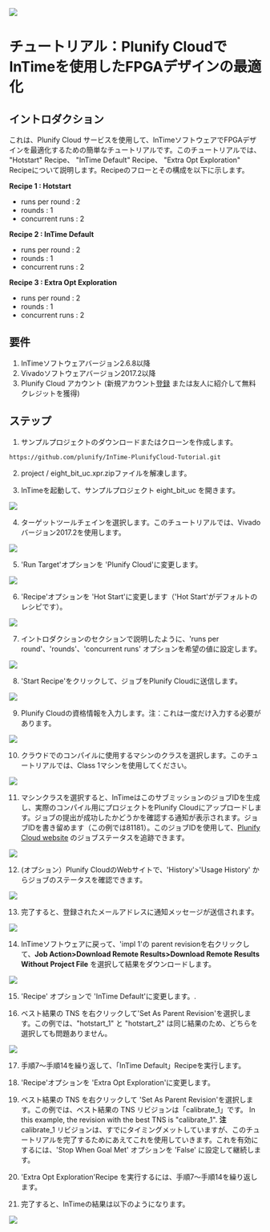 <img src="../../images/Plunify_Cloud_InTime.png" /><h1>チュートリアル：Plunify CloudでInTimeを使用したFPGAデザインの最適化</h1>


## イントロダクション
これは、Plunify Cloud サービスを使用して、InTimeソフトウェアでFPGAデザインを最適化するための簡単なチュートリアルです。このチュートリアルでは、 "Hotstart" Recipe、 "InTime Default" Recipe、 "Extra Opt Exploration" Recipeについて説明します。Recipeのフローとその構成を以下に示します。

**Recipe 1 : Hotstart**
  - runs per round  : 2
  - rounds          : 1
  - concurrent runs : 2
  
**Recipe 2 : InTime Default**
  - runs per round  : 2
  - rounds          : 1
  - concurrent runs : 2

**Recipe 3 : Extra Opt Exploration**
  - runs per round  : 2
  - rounds          : 1
  - concurrent runs : 2

## 要件
1. InTimeソフトウェアバージョン2.6.8以降
2. Vivadoソフトウェアバージョン2017.2以降
3. Plunify Cloud アカウント (新規アカウント[登録](https://cloud.plunify.com/register)  または友人に紹介して無料クレジットを獲得)

## ステップ

1. サンプルプロジェクトのダウンロードまたはクローンを作成します。

`https://github.com/plunify/InTime-PlunifyCloud-Tutorial.git`

2. project / eight_bit_uc.xpr.zipファイルを解凍します。

3. InTimeを起動して、サンプルプロジェクト eight_bit_uc を開きます。
<p align="left"><img src="../../images/open_project.png" /></p>

4. ターゲットツールチェインを選択します。このチュートリアルでは、Vivadoバージョン2017.2を使用します。
<p align="left"><img src="../../images/select_toolchain.png" /></p>

5. 'Run Target'オプションを 'Plunify Cloud'に変更します。
<p align="left"><img src="../../images/run_target_option.png" /></p>

6. 'Recipe'オプションを 'Hot Start'に変更します（'Hot Start'がデフォルトのレシピです）。
<p align="left"><img src="../../images/recipe_hotstart.png" /></p>

7. イントロダクションのセクションで説明したように、'runs per round'、'rounds'、'concurrent runs' オプションを希望の値に設定します。
<p align="left"><img src="../../images/hotstart_settings.png" /></p>

8. 'Start Recipe'をクリックして、ジョブをPlunify Cloudに送信します。
<p align="left"><img src="../../images/start_recipe_icon.png" /></p>

9. Plunify Cloudの資格情報を入力します。注：これは一度だけ入力する必要があります。
<p align="left"><img src="../../images/user_creditial.png" /></p>

10. クラウドでのコンパイルに使用するマシンのクラスを選択します。このチュートリアルでは、Class 1マシンを使用してください。
<p align="left"><img src="../../images/select_class_machine.png" /></p>

11. マシンクラスを選択すると、InTimeはこのサブミッションのジョブIDを生成し、実際のコンパイル用にプロジェクトをPlunify Cloudにアップロードします。ジョブの提出が成功したかどうかを確認する通知が表示されます。ジョブIDを書き留めます（この例では81181）。このジョブIDを使用して、[Plunify Cloud website](https://cloud.plunify.com/) のジョブステータスを追跡できます。
<p align="left"><img src="../../images/hotstart_job_submitted.png" /></p>

12. (オプション）Plunify CloudのWebサイトで、'History'>'Usage History' からジョブのステータスを確認できます。
<p align="left"><img src="../../images/hotstart_job_status_web.png" /></p>

13. 完了すると、登録されたメールアドレスに通知メッセージが送信されます。
<p align="left"><img src="../../images/hotstart_job_completed_email_notification.png" /></p>

14. InTimeソフトウェアに戻って、'impl 1'の parent revisionを右クリックして、**Job Action>Download Remote Results>Download Remote Results Without Project File** を選択して結果をダウンロードします。
<p align="left"><img src="../../images/hotstart_download_results.png" /></p>

15. 'Recipe' オプションで 'InTime Default'に変更します。.

16. ベスト結果の TNS を右クリックして'Set As Parent Revision'を選択します。この例では、"hotstart_1" と "hotstart_2" は同じ結果のため、どちらを選択しても問題ありません。
<p align="left"><img src="../../images/intime_default_set_parent_revision.png" /></p>

17. 手順7〜手順14を繰り返して、「InTime Default」Recipeを実行します。

18. 'Recipe'オプションを 'Extra Opt Exploration'に変更します。

19. ベスト結果の TNS を右クリックして 'Set As Parent Revision'を選択します。この例では、ベスト結果の TNS リビジョンは「calibrate_1」です。 In this example, the revision with the best TNS is "calibrate_1". **注** calibrate_1 リビジョンは、すでにタイミングメットしていますが、このチュートリアルを完了するためにあえてこれを使用していきます。これを有効にするには、'Stop When Goal Met' オプションを 'False' に設定して継続します。 

20. 'Extra Opt Exploration'Recipe を実行するには、手順7〜手順14を繰り返します。

21. 完了すると、InTimeの結果は以下のようになります。
<p align="left"><img src="../../images/final_result.png" /></p>
